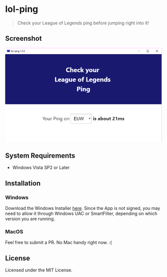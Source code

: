 # lol-ping

> Check your League of Legends ping before jumping right into it!

## Screenshot

![Screenshot of lol-ping](assets/img/screenshot.png)

## System Requirements

- Windows Vista SP2 or Later

## Installation

### Windows

Download the Windows Installer [here](https://github.com/PascaleBeier/lol-ping/blob/1.0.0/dist/lol-ping%20Setup%201.0.0.exe).
Since the App is not signed, you may need to allow it through Windows UAC or SmartFilter, depending on which version you are running.


### MacOS

Feel free to submit a PR. No Mac handy right now. :(

## License

Licensed under the MIT License.
